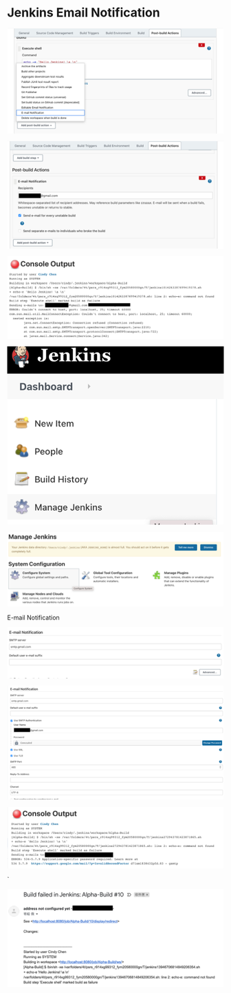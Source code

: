 # Jenkins Email Notification



![](.gitbook/assets/image%20%289%29.png)

![](.gitbook/assets/smtp5.png)



![](.gitbook/assets/smtp6.png)



![](.gitbook/assets/image%20%283%29.png)



![](.gitbook/assets/image%20%2832%29.png)

E-mail Notification

![](.gitbook/assets/smtp3.png)



![](.gitbook/assets/smtp4.png)



![](.gitbook/assets/smtp.png)



\`

![](.gitbook/assets/smtp2.png)

